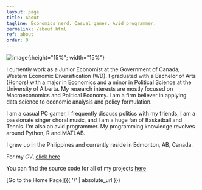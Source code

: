 ```yaml
---
layout: page
title: About
tagline: Economics nerd. Casual gamer. Avid programmer.
permalink: /about.html
ref: about
order: 0
---
```

![image](DSC_8671.jpg){:height="15%"; width="15%"}

I currently work as a Junior Economist at the Government of Canada, Western Economic Diversification (WD). I graduated with a Bachelor of Arts (Honors) with a major in Economics and a minor in Political Science at the University of Alberta. My research interests are mostly focused on Macroeconomics and Political Economy. I am a firm believer in applying data science to economic analysis and policy formulation.

I am a casual PC gamer, I frequently discuss politics with my friends, I am a passionate singer choral music, and I am a huge fan of Basketball and Tennis. I'm also an avid programmer. My programming knowledge revolves around Python, R and MATLAB. 

I grew up in the Philippines and currently reside in Edmonton, AB, Canada.

For my _CV_, [click here](CV_Draft.pdf)

You can find the source code for all of my projects [here](https://github.com/lj-valencia)

[Go to the Home Page]({{ '/' | absolute_url }})
